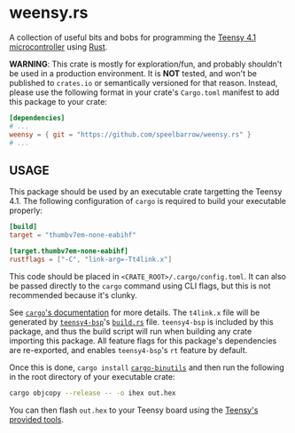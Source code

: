 # weensy.rs

A collection of useful bits and bobs for programming the 
[Teensy 4.1 microcontroller](https://www.pjrc.com/store/teensy41.html) using [Rust](https://rust-lang.org).

**WARNING**:
This crate is mostly for exploration/fun, and probably shouldn't be used in a production environment. It is **NOT**
tested, and won't be published to `crates.io` or semantically versioned for that reason. Instead, please use the 
following format in your crate's `Cargo.toml` manifest to add this package to your crate:
```toml
[dependencies]
# ...
weensy = { git = "https://github.com/speelbarrow/weensy.rs" }
# ...
```

## USAGE
This package should be used by an executable crate targetting the Teensy 4.1. The following configuration of `cargo` 
is required to build your executable properly:
```toml
[build]
target = "thumbv7em-none-eabihf"

[target.thumbv7em-none-eabihf]
rustflags = ["-C", "link-arg=-Tt4link.x"]
```
This code should be placed in `<CRATE_ROOT>/.cargo/config.toml`. It can also be passed directly to the `cargo` command
using CLI flags, but this is not recommended because it's clunky.

See [`cargo`'s documentation](https://doc.rust-lang.org/cargo/reference/config.html) for more details. The `t4link.x`
file will be generated by [`teensy4-bsp`](https://docs.rs/teensy4-bsp/latest/teensy4_bsp/)'s
[`build.rs`](https://github.com/mciantyre/teensy4-rs/blob/master/build.rs) file. `teensy4-bsp` is included by this
package, and thus the build script will run when building any crate importing this package. All feature flags for this package's dependencies are re-exported, and enables `teensy4-bsp`'s `rt` feature by default.

Once this is done, `cargo install` [`cargo-binutils`](https://github.com/mciantyre/teensy4-rs/blob/master/build.rs) and
then run the following in the root directory of your executable crate:
```sh
cargo objcopy --release -- -o ihex out.hex
```

You can then flash `out.hex` to your Teensy board using the
[Teensy's provided tools](https://www.pjrc.com/teensy/loader.html).
